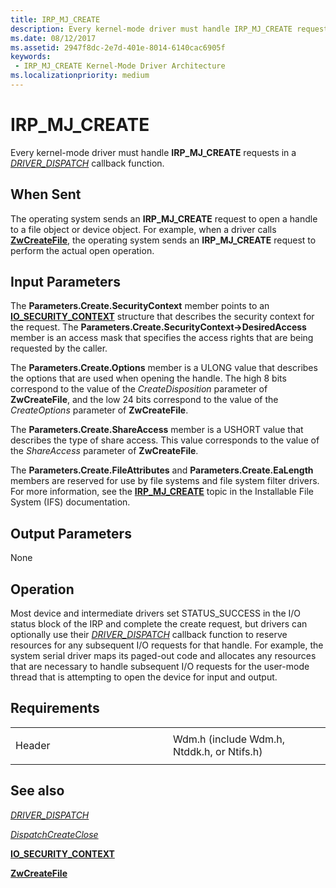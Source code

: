 ```yaml
---
title: IRP_MJ_CREATE
description: Every kernel-mode driver must handle IRP_MJ_CREATE requests in a DispatchCreate or DispatchCreateClose routine.
ms.date: 08/12/2017
ms.assetid: 2947f8dc-2e7d-401e-8014-6140cac6905f
keywords:
 - IRP_MJ_CREATE Kernel-Mode Driver Architecture
ms.localizationpriority: medium
---
```


# IRP\_MJ\_CREATE


Every kernel-mode driver must handle **IRP\_MJ\_CREATE** requests in a [*DRIVER_DISPATCH*](https://docs.microsoft.com/windows-hardware/drivers/ddi/content/wdm/nc-wdm-driver_dispatch) callback function.

When Sent
---------

The operating system sends an **IRP\_MJ\_CREATE** request to open a handle to a file object or device object. For example, when a driver calls [**ZwCreateFile**](https://msdn.microsoft.com/library/windows/hardware/ff566424), the operating system sends an **IRP\_MJ\_CREATE** request to perform the actual open operation.

## Input Parameters


The **Parameters.Create.SecurityContext** member points to an [**IO\_SECURITY\_CONTEXT**](https://msdn.microsoft.com/library/windows/hardware/ff550613) structure that describes the security context for the request. The **Parameters.Create.SecurityContext-&gt;DesiredAccess** member is an access mask that specifies the access rights that are being requested by the caller.

The **Parameters.Create.Options** member is a ULONG value that describes the options that are used when opening the handle. The high 8 bits correspond to the value of the *CreateDisposition* parameter of **ZwCreateFile**, and the low 24 bits correspond to the value of the *CreateOptions* parameter of **ZwCreateFile**.

The **Parameters.Create.ShareAccess** member is a USHORT value that describes the type of share access. This value corresponds to the value of the *ShareAccess* parameter of **ZwCreateFile**.

The **Parameters.Create.FileAttributes** and **Parameters.Create.EaLength** members are reserved for use by file systems and file system filter drivers. For more information, see the [**IRP\_MJ\_CREATE**](https://msdn.microsoft.com/library/windows/hardware/ff548630) topic in the Installable File System (IFS) documentation.

## Output Parameters


None

Operation
---------

Most device and intermediate drivers set STATUS\_SUCCESS in the I/O status block of the IRP and complete the create request, but drivers can optionally use their [*DRIVER_DISPATCH*](https://docs.microsoft.com/windows-hardware/drivers/ddi/content/wdm/nc-wdm-driver_dispatch) callback function to reserve resources for any subsequent I/O requests for that handle. For example, the system serial driver maps its paged-out code and allocates any resources that are necessary to handle subsequent I/O requests for the user-mode thread that is attempting to open the device for input and output.

Requirements
------------

<table>
<colgroup>
<col width="50%" />
<col width="50%" />
</colgroup>
<tbody>
<tr class="odd">
<td><p>Header</p></td>
<td>Wdm.h (include Wdm.h, Ntddk.h, or Ntifs.h)</td>
</tr>
</tbody>
</table>

## See also


[*DRIVER_DISPATCH*](https://docs.microsoft.com/windows-hardware/drivers/ddi/content/wdm/nc-wdm-driver_dispatch)

[*DispatchCreateClose*](https://msdn.microsoft.com/library/windows/hardware/ff543270)

[**IO\_SECURITY\_CONTEXT**](https://msdn.microsoft.com/library/windows/hardware/ff550613)

[**ZwCreateFile**](https://msdn.microsoft.com/library/windows/hardware/ff566424)

 

 




